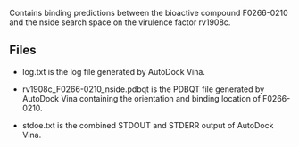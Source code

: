 Contains binding predictions between the bioactive compound F0266-0210 and the nside search space on the virulence factor rv1908c.

## Files

- log.txt is the log file generated by AutoDock Vina.

- rv1908c_F0266-0210_nside.pdbqt is the PDBQT file generated by AutoDock Vina containing the orientation and binding location of F0266-0210.

- stdoe.txt is the combined STDOUT and STDERR output of AutoDock Vina.

